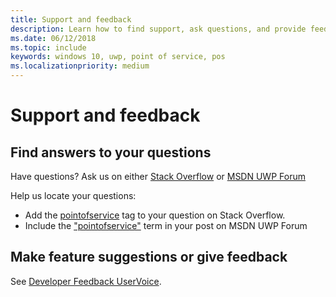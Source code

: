 ```yaml
---
title: Support and feedback
description: Learn how to find support, ask questions, and provide feedback about the Universal Windows Platform (UWP) PointOfService (POS) interfaces.
ms.date: 06/12/2018
ms.topic: include
keywords: windows 10, uwp, point of service, pos
ms.localizationpriority: medium
---
```

# Support and feedback

## Find answers to your questions

Have questions? Ask us on either [Stack Overflow](https://stackoverflow.com/questions/tagged/pointofservice) or [MSDN UWP Forum](https://social.msdn.microsoft.com/Forums/en-US/home?forum=wpdevelop&filter=alltypes&sort=relevancedesc&searchTerm=%5Bpointofservice%5D)

Help us locate your questions:
- Add the [pointofservice](https://stackoverflow.com/questions/tagged/pointofservice) tag to your question on Stack Overflow. 
- Include the ["pointofservice"](https://social.msdn.microsoft.com/Forums/en-US/home?forum=wpdevelop&filter=alltypes&sort=relevancedesc&searchTerm=%5Bpointofservice%5D) term in your post on MSDN UWP Forum

## Make feature suggestions or give feedback
See [Developer Feedback UserVoice](https://wpdev.uservoice.com/forums/110705-universal-windows-platform?category_id=202594).